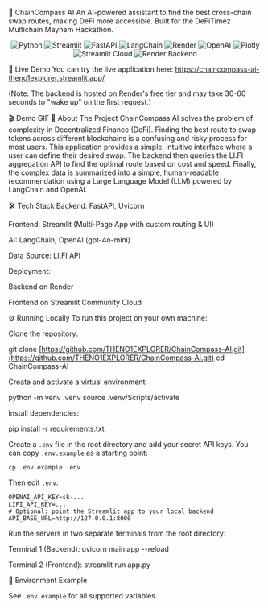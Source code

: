 🧭 ChainCompass AI
An AI-powered assistant to find the best cross-chain swap routes, making DeFi more accessible. Built for the DeFiTimez Multichain Mayhem Hackathon.

<!-- These are the new, professional badges -->

<p align="center">
  <img src="https://img.shields.io/badge/Python-3776AB?style=for-the-badge&logo=python&logoColor=white" alt="Python">
  <img src="https://img.shields.io/badge/Streamlit-FF4B4B?style=for-the-badge&logo=streamlit&logoColor=white" alt="Streamlit">
  <img src="https://img.shields.io/badge/FastAPI-009688?style=for-the-badge&logo=fastapi&logoColor=white" alt="FastAPI">
  <img src="https://img.shields.io/badge/LangChain-182333?style=for-the-badge&logo=langchain&logoColor=white" alt="LangChain">
  <img src="https://img.shields.io/badge/Render-46E3B7?style=for-the-badge&logo=render&logoColor=white" alt="Render">
  <img src="https://img.shields.io/badge/OpenAI-412991?style=for-the-badge&logo=openai&logoColor=white" alt="OpenAI">
  <img src="https://img.shields.io/badge/Plotly-3F4F75?style=for-the-badge&logo=plotly&logoColor=white" alt="Plotly">
  <img src="https://img.shields.io/badge/Streamlit_Cloud-FF4B4B?style=for-the-badge&logo=streamlit&logoColor=white" alt="Streamlit Cloud">
  <img src="https://img.shields.io/badge/Render_Backend-46E3B7?style=for-the-badge&logo=render&logoColor=white" alt="Render Backend">
</p>

🚀 Live Demo
You can try the live application here: https://chaincompass-ai-theno1explorer.streamlit.app/

(Note: The backend is hosted on Render's free tier and may take 30-60 seconds to "wake up" on the first request.)

🎬 Demo GIF
📖 About The Project
ChainCompass AI solves the problem of complexity in Decentralized Finance (DeFi). Finding the best route to swap tokens across different blockchains is a confusing and risky process for most users. This application provides a simple, intuitive interface where a user can define their desired swap. The backend then queries the LI.FI aggregation API to find the optimal route based on cost and speed. Finally, the complex data is summarized into a simple, human-readable recommendation using a Large Language Model (LLM) powered by LangChain and OpenAI.

🛠️ Tech Stack
Backend: FastAPI, Uvicorn

Frontend: Streamlit (Multi-Page App with custom routing & UI)

AI: LangChain, OpenAI (gpt-4o-mini)

Data Source: LI.FI API

Deployment:

Backend on Render

Frontend on Streamlit Community Cloud

⚙️ Running Locally
To run this project on your own machine:

Clone the repository:

git clone [https://github.com/THENO1EXPLORER/ChainCompass-AI.git](https://github.com/THENO1EXPLORER/ChainCompass-AI.git)
cd ChainCompass-AI

Create and activate a virtual environment:

python -m venv .venv
source .venv/Scripts/activate

Install dependencies:

pip install -r requirements.txt

Create a `.env` file in the root directory and add your secret API keys. You can copy `.env.example` as a starting point:

```
cp .env.example .env
```

Then edit `.env`:

```
OPENAI_API_KEY=sk-...
LIFI_API_KEY=...
# Optional: point the Streamlit app to your local backend
API_BASE_URL=http://127.0.0.1:8000
```

Run the servers in two separate terminals from the root directory:

Terminal 1 (Backend): uvicorn main:app --reload

Terminal 2 (Frontend): streamlit run app.py

📄 Environment Example

See `.env.example` for all supported variables.